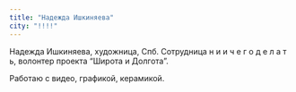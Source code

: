 ```yaml
---
title: "Надежда Ишкиняева"
city: "!!!!"
---
```


Надежда Ишкиняева, художница, Спб. Сотрудница н и и ч е г о д е л а т ь, волонтер проекта “Широта и Долгота”.

Работаю с видео, графикой, керамикой.
